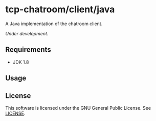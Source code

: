 # tcp-chatroom/client/java

A Java implementation of the chatroom client.

*Under development.*

## Requirements

- JDK 1.8

## Usage


## License

This software is licensed under the GNU General Public License.
See [LICENSE](LICENSE).
